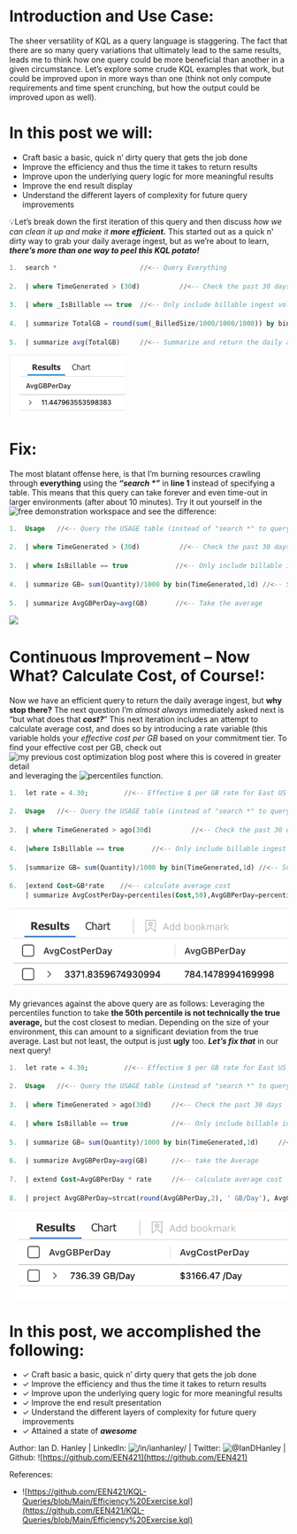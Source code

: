 # Introduction and Use Case:

The sheer versatility of KQL as a query language is staggering. The fact that there are so many query variations that ultimately lead to the same results, leads me to think how one query could be more beneficial than another in a given circumstance. Let’s explore some crude KQL examples that work, but could be improved upon in more ways than one (think not only compute requirements and time spent crunching, but how the output could be improved upon as well). 

# In this post we will:
- Craft basic a basic, quick n’ dirty query that gets the job done 
- Improve the efficiency and thus the time it takes to return results 
- Improve upon the underlying query logic for more meaningful results 
- Improve the end result display 
- Understand the different layers of complexity for future query improvements


&#128161;Let’s break down the first iteration of this query and then discuss _how we can clean it up and make it **more efficient.**_ This started out as a quick n' dirty way to grab your daily average ingest, but as we’re about to learn, **_there’s more than one way to peel this KQL potato!_**

```sql
1.	search *                     //<-- Query Everything

2.	| where TimeGenerated > (30d)          //<-- Check the past 30 days

3.	| where _IsBillable == true  //<-- Only include billable ingest volume

4.	| summarize TotalGB = round(sum(_BilledSize/1000/1000/1000)) by bin(TimeGenerated, 1d)       //<-- Summarize billable volume in GB using the _BilledSize table column

5.	| summarize avg(TotalGB)     //<-- Summarize and return the daily average
```
![](/assets/img/Potato/original.png)


# Fix: 
The most blatant offense here, is that I’m burning resources crawling through **everything** using the **_“search *”_** in **line 1** instead of specifying a table. This means that this query can take forever and even time-out in larger environments (after about 10 minutes). Try it out yourself in the ![free demonstration workspace](https://portal.azure.com/#view/Microsoft_OperationsManagementSuite_Workspace/LogsDemo.ReactView) and see the difference:  

```sql
1.	Usage   //<-- Query the USAGE table (instead of "search *" to query everything)

2.	| where TimeGenerated > (30d)          //<-- Check the past 30 days

3.	| where IsBillable == true            //<-- Only include billable ingest volume

4.	| summarize GB= sum(Quantity)/1000 by bin(TimeGenerated,1d) //<-- Summarize in GBs by Day
   
5.	| summarize AvgGBPerDay=avg(GB)       //<-- Take the average 
```
![](/assets/img/Potato/plainGB.png.png)

# Continuous Improvement – Now What? Calculate Cost, of Course!:
Now we have an efficient query to return the daily average ingest, but **why stop there?** The next question I’m _almost always_ immediately asked next is “but what does that **_cost?_**” This next iteration includes an attempt to calculate average cost, and does so by introducing a rate variable (this variable holds your _effective cost per GB_ based on your commitment tier. To find your effective cost per GB, check out ![my previous cost optimization blog post where this is covered in greater detail](https://www.hanley.cloud/2023-05-15-Sentinel-Cost-Optimization-Part-2/) and leveraging the ![percentiles](https://learn.microsoft.com/en-us/azure/data-explorer/kusto/query/percentiles-aggfunction) function.

```sql
1.	let rate = 4.30;         //<-- Effective $ per GB rate for East US
   
2.	Usage	//<-- Query the USAGE table (instead of "search *" to query everything)
  
3.	| where TimeGenerated > ago(30d)          //<-- Check the past 30 days

4.	|where IsBillable == true 		//<-- Only include billable ingest volume
  
5.	|summarize GB= sum(Quantity)/1000 by bin(TimeGenerated,1d) //<-- Summarize GB/Day 
  
6.	|extend Cost=GB*rate	//<-- calculate average cost
    | summarize AvgCostPerDay=percentiles(Cost,50),AvgGBPerDay=percentiles(GB,50) //<-- Return the 50th percentile for Cost/Day and GB/Day
```
![](/assets/img/Potato/Ugly.png)




My grievances against the above query are as follows: Leveraging the percentiles function to take **the 50th percentile is not technically the true average,** but the cost closest to median. Depending on the size of your environment, this can amount to a significant deviation from the true average. Last but not least, the output is just **ugly** too. **_Let’s fix that_** in our next query! 

```sql
1.	let rate = 4.30;         //<-- Effective $ per GB rate for East US

2.	Usage   //<-- Query the USAGE table (instead of "search *" to query everything)

3.	| where TimeGenerated > ago(30d)     //<-- Check the past 30 days

4.	| where IsBillable == true           //<-- Only include billable ingest volume

5.	| summarize GB= sum(Quantity)/1000 by bin(TimeGenerated,1d)     //<-- break it up into GB/Day

6.	| summarize AvgGBPerDay=avg(GB)      //<-- take the Average

7.	| extend Cost=AvgGBPerDay * rate     //<-- calculate average cost

8.	| project AvgGBPerDay=strcat(round(AvgGBPerDay,2), ' GB/Day'), AvgCostPerDay=strcat('$', round(Cost,2), ' /Day')    //<-- This line is tricky. I convert everything to string in order to prepend '$' and append ' /Day' to make the results more presentable
```
![](/assets/img/Potato/Formatted.png)

# In this post, we accomplished the following:
- &#10003; Craft basic a basic, quick n’ dirty query that gets the job done
- &#10003; Improve the efficiency and thus the time it takes to return results
- &#10003; Improve upon the underlying query logic for more meaningful results
- &#10003; Improve the end result presentation
- &#10003; Understand the different layers of complexity for future query improvements
- &#10003; Attained a state of **_awesome_**

Author: Ian D. Hanley | LinkedIn: ![/in/ianhanley/](https://www.linkedin.com/in/ianhanley/) | Twitter: ![@IanDHanley](https://twitter.com/IanDHanley) | Github: ![https://github.com/EEN421](https://github.com/EEN421)

References: 
- ![https://github.com/EEN421/KQL-Queries/blob/Main/Efficiency%20Exercise.kql](https://github.com/EEN421/KQL-Queries/blob/Main/Efficiency%20Exercise.kql)

